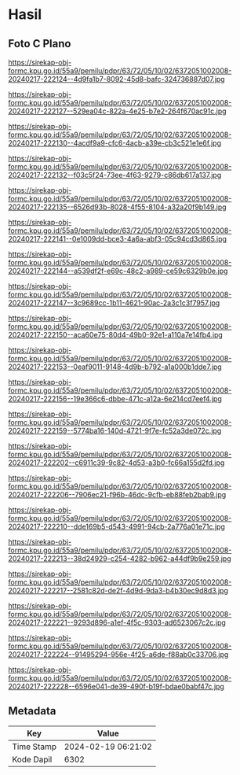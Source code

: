 # Hasil

## Foto C Plano

https://sirekap-obj-formc.kpu.go.id/55a9/pemilu/pdpr/63/72/05/10/02/6372051002008-20240217-222124--4d9fa1b7-8092-45d8-bafc-324736887d07.jpg

https://sirekap-obj-formc.kpu.go.id/55a9/pemilu/pdpr/63/72/05/10/02/6372051002008-20240217-222127--529ea04c-822a-4e25-b7e2-264f670ac91c.jpg

https://sirekap-obj-formc.kpu.go.id/55a9/pemilu/pdpr/63/72/05/10/02/6372051002008-20240217-222130--4acdf9a9-cfc6-4acb-a39e-cb3c521e1e6f.jpg

https://sirekap-obj-formc.kpu.go.id/55a9/pemilu/pdpr/63/72/05/10/02/6372051002008-20240217-222132--f03c5f24-73ee-4f63-9279-c86db617a137.jpg

https://sirekap-obj-formc.kpu.go.id/55a9/pemilu/pdpr/63/72/05/10/02/6372051002008-20240217-222135--6526d93b-8028-4f55-8104-a32a20f9b149.jpg

https://sirekap-obj-formc.kpu.go.id/55a9/pemilu/pdpr/63/72/05/10/02/6372051002008-20240217-222141--0e1009dd-bce3-4a6a-abf3-05c94cd3d865.jpg

https://sirekap-obj-formc.kpu.go.id/55a9/pemilu/pdpr/63/72/05/10/02/6372051002008-20240217-222144--a539df2f-e69c-48c2-a989-ce59c6329b0e.jpg

https://sirekap-obj-formc.kpu.go.id/55a9/pemilu/pdpr/63/72/05/10/02/6372051002008-20240217-222147--3c9689cc-1b11-4621-90ac-2a3c1c3f7957.jpg

https://sirekap-obj-formc.kpu.go.id/55a9/pemilu/pdpr/63/72/05/10/02/6372051002008-20240217-222150--aca60e75-80d4-49b0-92e1-a110a7e14fb4.jpg

https://sirekap-obj-formc.kpu.go.id/55a9/pemilu/pdpr/63/72/05/10/02/6372051002008-20240217-222153--0eaf9011-9148-4d9b-b792-a1a000b1dde7.jpg

https://sirekap-obj-formc.kpu.go.id/55a9/pemilu/pdpr/63/72/05/10/02/6372051002008-20240217-222156--19e366c6-dbbe-471c-a12a-6e214cd7eef4.jpg

https://sirekap-obj-formc.kpu.go.id/55a9/pemilu/pdpr/63/72/05/10/02/6372051002008-20240217-222159--5774ba16-140d-4721-9f7e-fc52a3de072c.jpg

https://sirekap-obj-formc.kpu.go.id/55a9/pemilu/pdpr/63/72/05/10/02/6372051002008-20240217-222202--c6911c39-9c82-4d53-a3b0-fc66a155d2fd.jpg

https://sirekap-obj-formc.kpu.go.id/55a9/pemilu/pdpr/63/72/05/10/02/6372051002008-20240217-222206--7906ec21-f96b-46dc-9cfb-eb88feb2bab9.jpg

https://sirekap-obj-formc.kpu.go.id/55a9/pemilu/pdpr/63/72/05/10/02/6372051002008-20240217-222210--dde169b5-d543-4991-94cb-2a776a01e71c.jpg

https://sirekap-obj-formc.kpu.go.id/55a9/pemilu/pdpr/63/72/05/10/02/6372051002008-20240217-222213--38d24929-c254-4282-b962-a44df9b9e259.jpg

https://sirekap-obj-formc.kpu.go.id/55a9/pemilu/pdpr/63/72/05/10/02/6372051002008-20240217-222217--2581c82d-de2f-4d9d-9da3-b4b30ec9d8d3.jpg

https://sirekap-obj-formc.kpu.go.id/55a9/pemilu/pdpr/63/72/05/10/02/6372051002008-20240217-222221--9293d896-a1ef-4f5c-9303-ad6523067c2c.jpg

https://sirekap-obj-formc.kpu.go.id/55a9/pemilu/pdpr/63/72/05/10/02/6372051002008-20240217-222224--91495294-956e-4f25-a6de-f88ab0c33706.jpg

https://sirekap-obj-formc.kpu.go.id/55a9/pemilu/pdpr/63/72/05/10/02/6372051002008-20240217-222228--6596e041-de39-490f-b19f-bdae0babf47c.jpg


## Metadata

| Key        | Value               |
| ---------- | ------------------- |
| Time Stamp | 2024-02-19 06:21:02 |
| Kode Dapil | 6302                |



